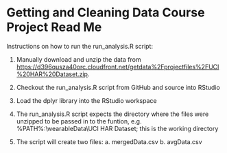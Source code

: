 # Getting and Cleaning Data Course Project Read Me 

Instructions on how to run the run_analysis.R script:

1. Manually download and unzip the data from https://d396qusza40orc.cloudfront.net/getdata%2Fprojectfiles%2FUCI%20HAR%20Dataset.zip.

2. Checkout the run_analysis.R script from GitHub and source into RStudio

3. Load the dplyr library into the RStudio workspace

4. The run_analysis.R script expects the directory where the files were unzipped to be passed in to the funtion, e.g. %PATH%:\wearableData\UCI HAR Dataset; this is the working directory

5. The script will create two files:
  a. mergedData.csv
  b. avgData.csv

